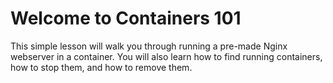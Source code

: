 # Welcome to Containers 101

This simple lesson will walk you through running a pre-made Nginx webserver in a container. You will also learn how to find running containers, how to stop them, and how to remove them.
